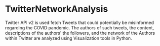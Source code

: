 # TwitterNetworkAnalysis
Twitter API v2 is used fetch Tweets that could potentially be misinformed regarding the COVID pandemic. The authors of such tweets, the content, descriptions of the authors' the  followers, and the network of the Authors within Twitter are analyzed using Visualization tools in Python. 

